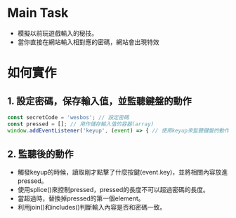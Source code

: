 # Main Task
* 模擬以前玩遊戲輸入的秘技。
* 當你直接在網站輸入相對應的密碼，網站會出現特效

# 如何實作
## 1. 設定密碼，保存輸入值，並監聽鍵盤的動作
```javascript
const secretCode = 'wesbos'; // 設定密碼
const pressed = []; // 用作儲存輸入值的容器(array)
window.addEventListener('keyup', (event) => { // 使用keyup來監聽鍵盤的動作
```

## 2. 監聽後的動作
* 觸發keyup的時候，讀取剛才點擊了什麼按鍵(event.key)，並將相關內容放進pressed。
* 使用splice()來控制pressed，pressed的長度不可以超過密碼的長度。
* 當超過時，替換掉pressed的第一個element。
* 利用join()和includes()判斷輸入內容是否和密碼一致。